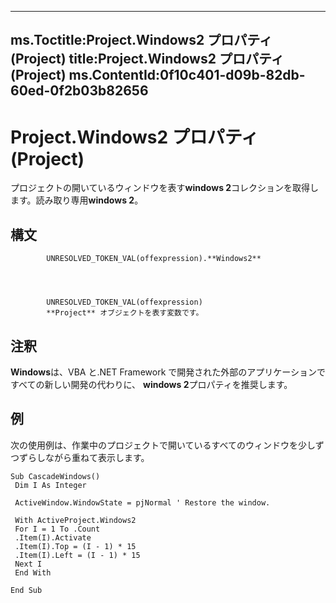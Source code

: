 

---
ms.Toctitle:Project.Windows2 プロパティ (Project)
title:Project.Windows2 プロパティ (Project)
ms.ContentId:0f10c401-d09b-82db-60ed-0f2b03b82656
---
# Project.Windows2 プロパティ (Project)




プロジェクトの開いているウィンドウを表す**windows 2**コレクションを取得します。読み取り専用**windows 2**。

## 構文

            UNRESOLVED_TOKEN_VAL(offexpression).**Windows2**




            UNRESOLVED_TOKEN_VAL(offexpression)
            **Project** オブジェクトを表す変数です。



## 注釈
**Windows**は、VBA と.NET Framework で開発された外部のアプリケーションですべての新しい開発の代わりに、 **windows 2**プロパティを推奨します。



## 例
次の使用例は、作業中のプロジェクトで開いているすべてのウィンドウを少しずつずらしながら重ねて表示します。

```vba
Sub CascadeWindows() 
 Dim I As Integer 
 
 ActiveWindow.WindowState = pjNormal ' Restore the window. 
 
 With ActiveProject.Windows2 
 For I = 1 To .Count 
 .Item(I).Activate 
 .Item(I).Top = (I - 1) * 15 
 .Item(I).Left = (I - 1) * 15 
 Next I 
 End With 
 
End Sub
```





